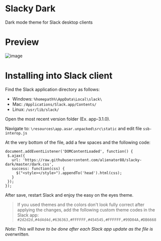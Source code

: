 # Slacky Dark
Dark mode theme for Slack desktop clients

# Preview
![image](https://user-images.githubusercontent.com/6263626/42473985-71adfbda-8383-11e8-8bef-56e7b3dcf635.png)

# Installing into Slack client
Find the Slack application directory as follows:
* Windows: `%homepath%\AppData\Local\slack\`
* Mac: `/Applications/Slack.app/Contents/`
* Linux: `/usr/lib/slack/`

Open the most recent version folder (Ex. app-3.1.0).

Navigate to: `\resources\app.asar.unpacked\src\static` and edit file `ssb-interop.js`

At the very bottom of the file, add a few spaces and the following code:

```
document.addEventListener('DOMContentLoaded', function() {
 $.ajax({
   url: 'https://raw.githubusercontent.com/alienator88/slacky-dark/master/dark.css',
   success: function(css) {
     $("<style></style>").appendTo('head').html(css);
   }
 });
});
```

After save, restart Slack and enjoy the easy on the eyes theme.

>If you used themes and the colors don't look fully correct after applying the changes, add the following custom theme codes in the Slack app: `#2d2d2d,#4d4d4d,#636363,#FFFFFF,#454545,#FFFFFF,#99D04A,#DB6668`

*Note: This will have to be done after each Slack app update as the file is overwritten.*
